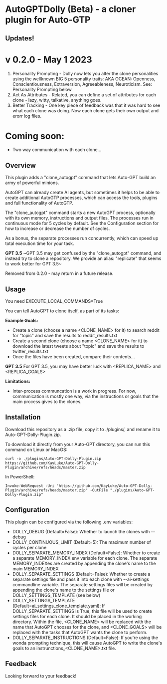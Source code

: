 # AutoGPTDolly (Beta) - a cloner plugin for Auto-GTP


## Updates!

# v 0.2.0 - May 1 2023

1. Personality Prompting - Dolly now lets you alter the clone personalities using the wellknown BIG 5 personality traits: AKA OCEAN: Openness, Conscientiousness, Extraversion, Agreeableness, Neuroticism. See: Personality Prompting below
2. Act As Attributes - Related, you can define a set of attributes for each clone - lazy, witty, talkative, anything goes.
3. Better Tracking - One key piece of feedback was that it was hard to see what each clone was doing. Now each clone gets their own output and erorr log files. 

# Coming soon: 

- Two way communication with each clone... 


## Overview

This plugin adds a "clone_autogpt" command that lets Auto-GPT build an army of powerful minions.

AutoGPT can already create AI agents, but sometimes it helps to be able to create additional AutoGTP processes, which can access the tools, plugins and full functionality of AutoGTP.

The "clone_autogpt" command starts a new AutoGPT process, optionally with its own memory, instructions and output files. The processes run in continuous mode for 5 cycles by default. See the Configuration section for how to increase or decrease the number of cycles.

As a bonus, the separate processes run concurrently, which can speed up total execution time for your task.

**GPT 3.5**
~GPT 3.5 may get confused by the "clone_autogpt" command, and instead try to clone a repository. We provide an alias: "replicate" that seems to work better for GPT 3.5~

Removed from 0.2.0 - may return in a future release.

## Usage

You need EXECUTE_LOCAL_COMMANDS=True

You can tell AutoGPT to clone itself, as part of its tasks:

**Example Goals:**
- Create a clone (choose a name <CLONE_NAME> for it) to search reddit for "topic" and save the results to reddit_results.txt
- Create a second clone (choose a name <CLONE_NAME> for it) to download the latest tweets about "topic" and save the results to twitter_results.txt
- Once the files have been created, compare their contents...

**GPT 3.5**
For GPT 3.5, you may have better luck with <REPLICA_NAME> and <REPLICA_GOALS> 

**Limitations:**
- Inter-process communcation is a work in progress. For now, communication is mostly one way, via the instructions or goals that the main process gives to the clones.

## Installation

Download this repository as a .zip file, copy it to ./plugins/, and rename it to Auto-GPT-Dolly-Plugin.zip.

To download it directly from your Auto-GPT directory, you can run this command on Linux or MacOS:

```
curl -o ./plugins/Auto-GPT-Dolly-Plugin.zip https://github.com/KayLuke/Auto-GPT-Dolly-Plugin/archive/refs/heads/master.zip
```

In PowerShell:

```
Invoke-WebRequest -Uri "https://github.com/KayLuke/Auto-GPT-Dolly-Plugin/archive/refs/heads/master.zip" -OutFile "./plugins/Auto-GPT-Dolly-Plugin.zip"
```

## Configuration

This plugin can be configured via the following .env variables:

- DOLLY_DEBUG (Default=False): Whether to launch the clones with --debug
- DOLLY_CONTINUOUS_LIMIT (Default=5): The maximum number of cycles per clone
- DOLLY_SEPARATE_MEMORY_INDEX (Default=False): Whether to create a separate MEMORY_INDEX env variable for each clone. The separate MEMORY_INDEXes are created by appending the clone's name to the main MEMORY_INDEX 
- DOLLY_SEPARATE_SETTINGS (Default=False): Whether to create a separate settings file and pass it into each clone with --ai-settings commandline variable. The separate settings files will be created by appending the clone's name to the settings file or DOLLY_SETTINGS_TEMPLATE (see below)
- DOLLY_SETTINGS_TEMPLATE (Default=ai_settings_clone_template.yaml): If DOLLY_SEPARATE_SETTINGS is True, this file will be used to create settings files for each clone. It should be placed in the working directory. Within the file, <CLONE_NAME> will be replaced with the name that AutoGPT chooses for the clone, and <CLONE_GOALS> will be replaced with the tasks that AutoGPT wants the clone to perform.
- DOLLY_SEPARATE_INSTRUCTIONS (Default=False): If you're using the wonda prompting technique, this will cause AutoGPT to write the clone's goals to an instrunctions_<CLONE_NAME>.txt file.


## Feedback

Looking forward to your feedback!
